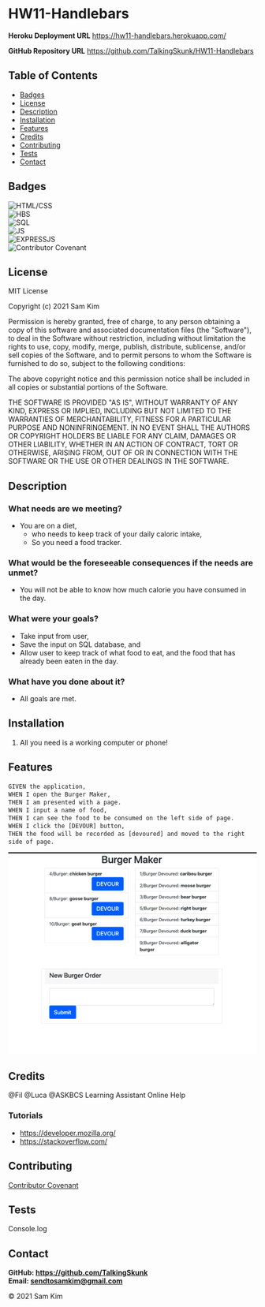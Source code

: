 # HW11-Handlebars

**Heroku Deployment URL**
https://hw11-handlebars.herokuapp.com/

**GitHub Repository URL**
https://github.com/TalkingSkunk/HW11-Handlebars



## Table of Contents

* [Badges](#badges)
* [License](#license)
* [Description](#description)
* [Installation](#installation)
* [Features](#features)
* [Credits](#credits)
* [Contributing](#contributing)
* [Tests](#tests)
* [Contact](#contact)



## Badges

![HTML/CSS](https://img.shields.io/badge/HTML%2FCSS-100%25-blue)  
![HBS](https://img.shields.io/badge/Handlebars-Smooth-red)  
![SQL](https://img.shields.io/badge/SQL-Spearhead-orange)  
![JS](https://img.shields.io/badge/JavaScript-Strife-darkgreen)  
![EXPRESSJS](https://img.shields.io/badge/ExpressJS-Steadfast-saddlebrown)  
![Contributor Covenant](https://img.shields.io/badge/Contributor%20Covenant-v2.0%20adopted-ff69b4.svg)  



## License

MIT License

Copyright (c) 2021 Sam Kim

Permission is hereby granted, free of charge, to any person obtaining a copy
of this software and associated documentation files (the "Software"), to deal
in the Software without restriction, including without limitation the rights
to use, copy, modify, merge, publish, distribute, sublicense, and/or sell
copies of the Software, and to permit persons to whom the Software is
furnished to do so, subject to the following conditions:

The above copyright notice and this permission notice shall be included in all
copies or substantial portions of the Software.

THE SOFTWARE IS PROVIDED "AS IS", WITHOUT WARRANTY OF ANY KIND, EXPRESS OR
IMPLIED, INCLUDING BUT NOT LIMITED TO THE WARRANTIES OF MERCHANTABILITY,
FITNESS FOR A PARTICULAR PURPOSE AND NONINFRINGEMENT. IN NO EVENT SHALL THE
AUTHORS OR COPYRIGHT HOLDERS BE LIABLE FOR ANY CLAIM, DAMAGES OR OTHER
LIABILITY, WHETHER IN AN ACTION OF CONTRACT, TORT OR OTHERWISE, ARISING FROM,
OUT OF OR IN CONNECTION WITH THE SOFTWARE OR THE USE OR OTHER DEALINGS IN THE
SOFTWARE.



## Description

### What needs are we meeting?
* You are on a diet,
    * who needs to keep track of your daily caloric intake,
    * So you need a food tracker.


### What would be the foreseeable consequences if the needs are unmet?
* You will not be able to know how much calorie you have consumed in the day.


### What were your goals?
* Take input from user,
* Save the input on SQL database, and
* Allow user to keep track of what food to eat, and the food that has already been eaten in the day.


### What have you done about it?
* All goals are met.



## Installation

1. All you need is a working computer or phone!



## Features

```
GIVEN the application,
WHEN I open the Burger Maker,
THEN I am presented with a page.
WHEN I input a name of food,
THEN I can see the food to be consumed on the left side of page.
WHEN I click the [DEVOUR] button,
THEN the food will be recorded as [devoured] and moved to the right side of page.
```

![Screenshot of working website](./hw11.png)



## Credits

@Fil
@Luca
@ASKBCS Learning Assistant Online Help

### Tutorials
* https://developer.mozilla.org/
* https://stackoverflow.com/



## Contributing

[Contributor Covenant](https://www.contributor-covenant.org/version/2/0/code_of_conduct/code_of_conduct.md)



## Tests

Console.log



## Contact

**GitHub: https://github.com/TalkingSkunk**  
**Email: sendtosamkim@gmail.com**



&copy; 2021 Sam Kim
